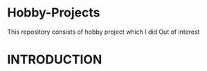 # Hobby-Projects
This repository consists of  hobby project which I did
Out of interest 
# INTRODUCTION
